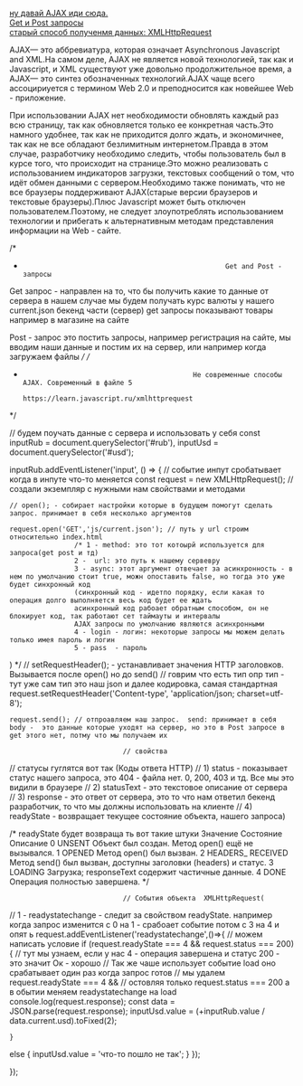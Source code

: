 [ну давай AJAX иди сюда.]()<br>
[Get и Post запросы]()<br>
[старый способ полученмя данных: XMLHttpRequest]()<br>

AJAX— это аббревиатура, которая означает Asynchronous Javascript and XML.На самом деле, AJAX не является новой технологией, так как и Javascript, и XML существуют уже довольно продолжительное время,
    а AJAX— это синтез обозначенных технологий.AJAX чаще всего ассоцириуется с термином Web 2.0
и преподносится как новейшее Web - приложение.

При использовании AJAX нет необходимости обновлять каждый раз всю страницу, так как обновляется только ее конкретная часть.Это намного удобнее, так как не
приходится долго ждать, и экономичнее,
так как не все обладают безлимитным интернетом.Правда в этом случае, разработчику необходимо следить, чтобы пользователь был в курсе того, что происходит
на странице.Это можно реализовать с использованием индикаторов загрузки,
    текстовых сообщений о том, что идёт обмен данными с сервером.Необходимо также понимать, что не все браузеры поддерживают AJAX(старые версии браузеров и текстовые браузеры).Плюс Javascript может быть отключен пользователем.Поэтому, не следует злоупотреблять
использованием технологии и прибегать к альтернативным методам представления информации на Web - сайте.


/*
*                                                       Get and Post - запросы

Get запрос - направлен на то, что бы получить какие то данные от сервера
в нашем случае мы будем получать курс валюты у нашего current.json бекенд части (сервер)
get запросы показывают товары например в магазине на сайте

Post - запрос  это постить запросы, например регистрация на сайте, мы вводим наши данные и постим их на сервер, или например когда загружаем
файлы 
*/
/*
 *                                               Не современные способы AJAX. Современный в файле 5
                                                    https://learn.javascript.ru/xmlhttprequest
 */

// будем поучать данные с сервера и использовать у себя
const inputRub = document.querySelector('#rub'),
    inputUsd = document.querySelector('#usd');


inputRub.addEventListener('input', () => { // событие инпут сробатывает когда в инпуте что-то меняется
    const request = new XMLHttpRequest(); // создали экземпляр с нужными нам свойствами и методами

    // open(); - собирает настройки которые в будущем помогут сделать запрос. принимает в себя несколько аргументов

    request.open('GET','js/current.json'); // путь у url строим относительно index.html
                    /* 1 - method: это тот котоырй используется для запроса(get post и тд)
                    2 -  url: это путь к нашему сервевру
                    3 - async: этот аргумент отвечает за асинхронность - в нем по умолчанию стоит true, можн опоставить false, но тогда это уже будет синхронный код
                    (синхронный код - идетпо порядку, если какая то операция долго выполняется весь код будет ее ждать
                    асинхронный код рабоает обратным способом, он не блокирует код, так работают сет таймауты и интервалы 
                    AJAX запросы по умолчанию являются асинхронными
                    4 - login - логин: некоторые запросы мы можем делать только имея пароль и логин 
                    5 - pass  - пароль
  ) */
  //     setRequestHeader(); -  устанавливает значения HTTP заголовков. Вызывается после open() но до send()
//                        говрим что есть тип опр тип - тут уже сам тип это наш json и далее кодировка, самая стандартная
    request.setRequestHeader('Content-type', 'application/json; charset=utf-8');

    request.send(); // отпроавляем наш запрос.  send: принимает в себя body -  это данные которые уходят на сервер, но это в Post запросе в get этого нет, потму что мы получаем их

                                // свойства

// статусы гуглятся вот так (Коды ответа HTTP)
// 1) status - показывает статус нашего запроса, это 404 -  файла нет. 0, 200, 403 и тд. Все мы это видили в браузере
// 2) statusText   - это текстовое описание от сервера
// 3) response - это ответ от сервера, это то что нам ответил бекенд разработчик, то что мы должны использовать на клиенте
// 4) readyState - возвращает текущее состояние объекта, нашего запроса)

/*  readyState будет возвраща ть вот такие штуки
Значение	Состояние	Описание
    0	        UNSENT	    Объект был создан. Метод open() ещё не вызывался.
    1	        OPENED	    Метод open() был вызван.
    2	        HEADERS_    RECEIVED	Метод send() был вызван, доступны заголовки (headers) и статус.
    3	        LOADING	    Загрузка; responseText содержит частичные данные.
    4	        DONE	    Операция полностью завершена.
*/

                                // События объекта  XMLHttpRequest(
// 1 - readystatechange - следит за свойством readyState. например когда запрос изменится с 0 на 1 - срабоает событие потом с 3 на 4 и опят ь
request.addEventListener('readystatechange',()=>{ 
    // можем написать условие
    if (request.readyState === 4 && request.status === 200) { // тут мы узнаем, если у нас 4 - операция завершена и статус 200 - это значит Ок - хорошо
        // Так же чаше использует событие load оно срабатывает один раз когда запрос готов
        // мы удалем  request.readyState === 4 &&
        // остовляя только request.status === 200 а в обытии меняем  readystatechange на load
        console.log(request.response);
        const data = JSON.parse(request.response);
        inputUsd.value = (+inputRub.value / data.current.usd).toFixed(2);
        

    }
 else {
        inputUsd.value = 'что-то пошло не так';
 }
});

});

